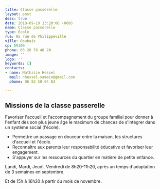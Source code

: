 ```yaml
---
title: Classe passerelle
layout: post
desc: true
date: 2018-09-10 13:20:08 +0000
name: Classe passerelle
type: École
rue: 95 rue de Philippeville
ville: Roubaix
cp: 59100
phone: 03 20 70 48 20
image: ''
logo: ''
keywords: []
contacts:
- name: Nathalie Hessel
  mail: nhessel.samain@gmail.com
  phone: 06 82 58 04 83

---
```

## Missions de la classe passerelle

Favoriser l'accueil et l'accompagnement du groupe familial pour donner à l'enfant dès son plus jeune âge le maximum de chances de s'intégrer dans un système social (l'école).

* Permettre un passage en douceur entre la maison, les structures d'accueil et l'école.
* Reconnaître aux parents leur responsabilité éducative et favoriser leur engagement.
* S'appuyer sur les ressources du quartier en matière de petite enfance.

Lundi, Mardi, Jeudi, Vendredi de 8h20-11h20, après un temps d'adaptation de 3 semaines en septembre.

Et de 15h à 16h20 à partir du mois de novembre.